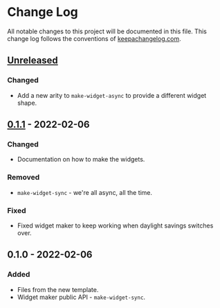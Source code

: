 # Change Log
All notable changes to this project will be documented in this file. This change log follows the conventions of [keepachangelog.com](http://keepachangelog.com/).

## [Unreleased]
### Changed
- Add a new arity to `make-widget-async` to provide a different widget shape.

## [0.1.1] - 2022-02-06
### Changed
- Documentation on how to make the widgets.

### Removed
- `make-widget-sync` - we're all async, all the time.

### Fixed
- Fixed widget maker to keep working when daylight savings switches over.

## 0.1.0 - 2022-02-06
### Added
- Files from the new template.
- Widget maker public API - `make-widget-sync`.

[Unreleased]: https://sourcehost.site/your-name/comment-completion-repro/compare/0.1.1...HEAD
[0.1.1]: https://sourcehost.site/your-name/comment-completion-repro/compare/0.1.0...0.1.1
